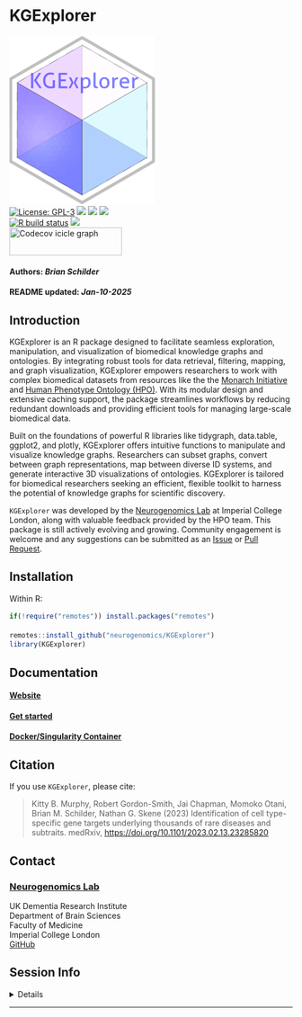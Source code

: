 KGExplorer
================
<img src='https://github.com/neurogenomics/KGExplorer/raw/master/inst/hex/hex.png' title='Hex sticker for KGExplorer' height='300'><br>
[![License:
GPL-3](https://img.shields.io/badge/license-GPL--3-blue.svg)](https://cran.r-project.org/web/licenses/GPL-3)
[![](https://img.shields.io/badge/devel%20version-0.99.03-black.svg)](https://github.com/neurogenomics/KGExplorer)
[![](https://img.shields.io/github/languages/code-size/neurogenomics/KGExplorer.svg)](https://github.com/neurogenomics/KGExplorer)
[![](https://img.shields.io/github/last-commit/neurogenomics/KGExplorer.svg)](https://github.com/neurogenomics/KGExplorer/commits/master)
<br> [![R build
status](https://github.com/neurogenomics/KGExplorer/workflows/rworkflows/badge.svg)](https://github.com/neurogenomics/KGExplorer/actions)
[![](https://codecov.io/gh/neurogenomics/KGExplorer/branch/master/graph/badge.svg)](https://app.codecov.io/gh/neurogenomics/KGExplorer)
<br>
<a href='https://app.codecov.io/gh/neurogenomics/KGExplorer/tree/master' target='_blank'><img src='https://codecov.io/gh/neurogenomics/KGExplorer/branch/master/graphs/icicle.svg' title='Codecov icicle graph' width='200' height='50' style='vertical-align: top;'></a>  
<h4>  
Authors: <i>Brian Schilder</i>  
</h4>
<h4>  
README updated: <i>Jan-10-2025</i>  
</h4>

<!-- To modify Package/Title/Description/Authors fields, edit the DESCRIPTION file -->

## Introduction

KGExplorer is an R package designed to facilitate seamless exploration,
manipulation, and visualization of biomedical knowledge graphs and
ontologies. By integrating robust tools for data retrieval, filtering,
mapping, and graph visualization, KGExplorer empowers researchers to
work with complex biomedical datasets from resources like the the
[Monarch Initiative](https://monarchinitiative.org) and [Human Phenotype
Ontology (HPO)](https://hpo.jax.org). With its modular design and
extensive caching support, the package streamlines workflows by reducing
redundant downloads and providing efficient tools for managing
large-scale biomedical data.

Built on the foundations of powerful R libraries like tidygraph,
data.table, ggplot2, and plotly, KGExplorer offers intuitive functions
to manipulate and visualize knowledge graphs. Researchers can subset
graphs, convert between graph representations, map between diverse ID
systems, and generate interactive 3D visualizations of ontologies.
KGExplorer is tailored for biomedical researchers seeking an efficient,
flexible toolkit to harness the potential of knowledge graphs for
scientific discovery.

`KGExplorer` was developed by the [Neurogenomics
Lab](https://www.neurogenomics.co.uk/) at Imperial College London, along
with valuable feedback provided by the HPO team. This package is still
actively evolving and growing. Community engagement is welcome and any
suggestions can be submitted as an
[Issue](https://github.com/neurogenomics/KGExplorer/issues) or [Pull
Request](https://github.com/neurogenomics/KGExplorer/pulls).

## Installation

Within R:

``` r
if(!require("remotes")) install.packages("remotes")

remotes::install_github("neurogenomics/KGExplorer")
library(KGExplorer)
```

## Documentation

#### [Website](https://neurogenomics.github.io/KGExplorer)

#### [Get started](https://neurogenomics.github.io/KGExplorer/articles/KGExplorer)

#### [Docker/Singularity Container](https://neurogenomics.github.io/KGExplorer/articles/docker.html)

## Citation

If you use `KGExplorer`, please cite:

<!-- Modify this by editing the file: inst/CITATION  -->

> Kitty B. Murphy, Robert Gordon-Smith, Jai Chapman, Momoko Otani, Brian
> M. Schilder, Nathan G. Skene (2023) Identification of cell
> type-specific gene targets underlying thousands of rare diseases and
> subtraits. medRxiv, <https://doi.org/10.1101/2023.02.13.23285820>

## Contact

### [Neurogenomics Lab](https://www.neurogenomics.co.uk)

UK Dementia Research Institute  
Department of Brain Sciences  
Faculty of Medicine  
Imperial College London  
[GitHub](https://github.com/neurogenomics)

## Session Info

<details>

``` r
utils::sessionInfo()
```

    ## R version 4.4.2 (2024-10-31)
    ## Platform: aarch64-apple-darwin20
    ## Running under: macOS Sequoia 15.2
    ## 
    ## Matrix products: default
    ## BLAS:   /Library/Frameworks/R.framework/Versions/4.4-arm64/Resources/lib/libRblas.0.dylib 
    ## LAPACK: /Library/Frameworks/R.framework/Versions/4.4-arm64/Resources/lib/libRlapack.dylib;  LAPACK version 3.12.0
    ## 
    ## locale:
    ## [1] en_US.UTF-8/en_US.UTF-8/en_US.UTF-8/C/en_US.UTF-8/en_US.UTF-8
    ## 
    ## time zone: Europe/London
    ## tzcode source: internal
    ## 
    ## attached base packages:
    ## [1] stats     graphics  grDevices utils     datasets  methods   base     
    ## 
    ## loaded via a namespace (and not attached):
    ##  [1] gtable_0.3.6        jsonlite_1.8.9      renv_1.0.11        
    ##  [4] dplyr_1.1.4         compiler_4.4.2      BiocManager_1.30.25
    ##  [7] tidyselect_1.2.1    rvcheck_0.2.1       scales_1.3.0       
    ## [10] yaml_2.3.10         fastmap_1.2.0       here_1.0.1         
    ## [13] ggplot2_3.5.1       R6_2.5.1            generics_0.1.3     
    ## [16] knitr_1.49          yulab.utils_0.1.9   tibble_3.2.1       
    ## [19] desc_1.4.3          dlstats_0.1.7       munsell_0.5.1      
    ## [22] rprojroot_2.0.4     pillar_1.10.1       RColorBrewer_1.1-3 
    ## [25] rlang_1.1.4         badger_0.2.4        xfun_0.50          
    ## [28] fs_1.6.5            cli_3.6.3           magrittr_2.0.3     
    ## [31] rworkflows_1.0.3    digest_0.6.37       grid_4.4.2         
    ## [34] rstudioapi_0.17.1   lifecycle_1.0.4     vctrs_0.6.5        
    ## [37] evaluate_1.0.1      glue_1.8.0          data.table_1.16.4  
    ## [40] colorspace_2.1-1    rmarkdown_2.29      tools_4.4.2        
    ## [43] pkgconfig_2.0.3     htmltools_0.5.8.1

</details>

<hr>
